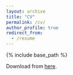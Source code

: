 ```yaml
---
layout: archive
title: "CV"
permalink: /cv/
author_profile: true
redirect_from:
  - /resume
---
```


{% include base_path %}

Download from [here](files/CV_Yuya_Yamamoto.pdf).



